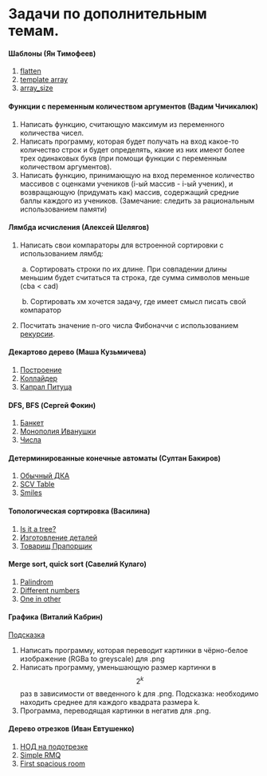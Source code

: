 # Задачи по дополнительным темам.
####	Шаблоны (Ян Тимофеев)

1. [flatten](https://stepik.org/lesson/564/step/9?unit=887)
2. [template array](https://stepik.org/lesson/563/step/6?unit=886)
3. [array_size](https://stepik.org/lesson/567/step/3?unit=890)

####	Функции с переменным количеством аргументов (Вадим Чичикалюк)

1. Написать функцию, считающую максимум из переменного количества чисел.
2. Написать программу, которая будет получать на вход какое-то количество строк и будет определять, какие из них имеют более трех одинаковых букв (при помощи функции с переменным количеством аргументов).
3.  Написать функцию, принимающую на вход переменное количество массивов с оценками учеников (i-ый массив - i-ый ученик), и возвращающую (придумать как) массив, содержащий средние баллы каждого из учеников. (Замечание: следить за рациональным использованием памяти)

####	Лямбда исчисления (Алексей Шелягов)

1. Написать свои компараторы для встроенной сортировки с использованием лямбд:

   ​	a. Сортировать строки по их длине. При совпадении длины меньшим будет считаться та строка, где сумма символов меньше (cba < cad)

   ​	b. Сортировать хм хочется задачу, где имеет смысл писать свой компаратор

2. Посчитать значение n-ого числа Фибоначчи с использованием [рекурсии](https://riptutorial.com/ru/cplusplus/example/8508/рекурсивные-лямбды).

####	Декартово дерево (Маша Кузьмичева)

1. [Построение](https://informatics.mccme.ru/mod/statements/view3.php?id=8223&chapterid=2781# )
2. [Коллайдер](https://informatics.mccme.ru/moodle/mod/statements/view.php?chapterid=111881#1)
3. [Капрал Питуца](https://informatics.mccme.ru/moodle/mod/statements/view.php?chapterid=2791#1)

####	DFS, BFS (Сергей Фокин)

1. [Банкет](https://informatics.mccme.ru/moodle/mod/statements/view.php?chapterid=165#1)
2. [Монополия Иванушки](https://informatics.mccme.ru/moodle/mod/statements/view.php?chapterid=487#1 )
3. [Числа](https://informatics.mccme.ru/mod/statements/view3.php?id=9335&chapterid=2001#1 )

####	Детерминированные конечные автоматы (Султан Бакиров)

1. [Обычный ДКА](https://informatics.mccme.ru/moodle/mod/statements/view.php?chapterid=952#1 )
2. [SCV Table](https://informatics.mccme.ru/moodle/mod/statements/view.php?chapterid=522#1)
3. [Smiles](https://informatics.mccme.ru/moodle/mod/statements/view.php?chapterid=1629#1)

####	Топологическая сортировка (Василина)

1. [Is it a tree?](https://informatics.mccme.ru/mod/statements/view3.php?id=23741&chapterid=2872#1 )
2. [Изготовление деталей](https://informatics.mccme.ru/mod/statements/view3.php?id=33074&chapterid=1928# )
3. [Товарищ Прапорщик](https://informatics.mccme.ru/mod/statements/view3.php?id=33074&chapterid=166#1 )

####	Merge sort, quick sort (Савелий Кулаго)

1. [Palindrom](https://informatics.mccme.ru/mod/statements/view3.php?id=21257&chapterid=592#1 )
2. [Different numbers](https://informatics.mccme.ru/mod/statements/view3.php?id=21257&chapterid=1418#1 )
3. [One in other](https://informatics.mccme.ru/moodle/mod/statements/view.php?chapterid=895#1 )

####	Графика (Виталий Кабрин)

[Подсказка](https://habr.com/ru/post/163663/ )

1. Написать программу, которая переводит картинки в чёрно-белое изображение (RGBa to greyscale) для .png
2. Написать программу, уменьшающую размер картинки в $$2^k$$ раз в зависимости от введенного k для .png. Подсказка: необходимо находить среднее для каждого квадрата размера k.
3. Программа, переводящая картинки в негатив для .png. 

####	Дерево отрезков (Иван Евтушенко)

1. [НОД на подотрезке](https://informatics.mccme.ru/mod/statements/view3.php?id=23655&chapterid=3314#1 )
  2. [Simple RMQ](https://informatics.mccme.ru/mod/statements/view.php?id=21266#1 )
  3. [First spacious room](https://informatics.mccme.ru/mod/statements/view3.php?id=21266&chapterid=3568#1 )